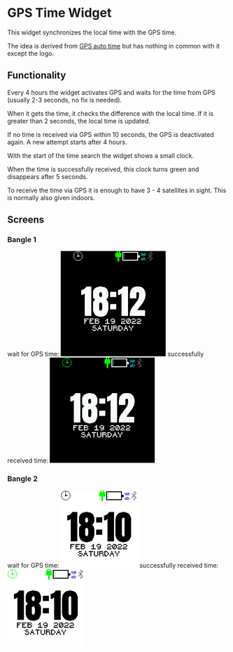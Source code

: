 # GPS Time Widget

This widget synchronizes the local time with the GPS time.

The idea is derived from [GPS auto time](https://banglejs.com/apps/#gpsautotime) but has nothing in common with it except the logo.

## Functionality
Every 4 hours the widget activates GPS and waits for the time from GPS (usually 2-3 seconds, no fix is needed).

When it gets the time, it checks the difference with the local time. If it is greater than 2 seconds, the local time is updated. 

If no time is received via GPS within 10 seconds, the GPS is deactivated again. A new attempt starts after 4 hours.

With the start of the time search the widget shows a small clock. 

When the time is successfully received, this clock turns green and disappears after 5 seconds.

To receive the time via GPS it is enough to have 3 - 4 satellites in sight. This is normally also given indoors.

## Screens
### Bangle 1
wait for GPS time: ![](Bangle1_1.png) successfully received time: ![](Bangle1_2.png)

### Bangle 2
wait for GPS time: ![](Bangle2_1.png) successfully received time: ![](Bangle2_2.png)
